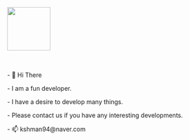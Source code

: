 <!--
- 👋 Hi, I’m @KimSeangHa
- 👀 I’m interested in ...
- 🌱 I’m currently learning ...
- 💞️ I’m looking to collaborate on ...
- 📫 How to reach me ...
-->

<!---
KimSeangHa/KimSeangHa is a ✨ special ✨ repository because its `README.md` (this file) appears on your GitHub profile.
You can click the Preview link to take a look at your changes.
--->

<div id="header" align="left">
  <img src="https://media.giphy.com/media/M9gbBd9nbDrOTu1Mqx/giphy.gif" width="100"/>
</div>

<br/>
<br/>

<p> - 👋 Hi There </p>
<p> - I am a fun developer. </p>
<p> - I have a desire to develop many things. </p>
<p> - Please contact us if you have any interesting developments. </p>
<p> - 📫 kshman94@naver.com </p>

      

